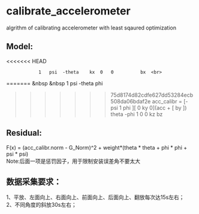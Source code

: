 # calibrate_accelerometer
 algrithm of calibrating accelerometer with least sqaured optimization 
## Model:
<<<<<<< HEAD

                1   psi  -theta    kx  0   0          bx  <br>
=======
&nbsp &nbsp 1 psi -theta phi 
>>>>>>> 75d8174d82cdfe627dd53284ecb508da06bdaf2e
acc_calibr = [-psi   1     phi  ][  0  ky  0](acc + [ by ]) <br>
              theta -phi   1        0  0  kz          bz    <br>
## Residual:
F(x) = (acc_calibr.norm - G_Norm)^2 + weight*(theta * theta + phi * phi + psi * psi) <br>
Note:后面一项是惩罚因子，用于限制安装误差角不要太大 <br>

## 数据采集要求：
1、平放、左面向上、右面向上、前面向上、后面向上、翻放每次达15s左右；<br>
2、不同角度的斜放30s左右； <br>
